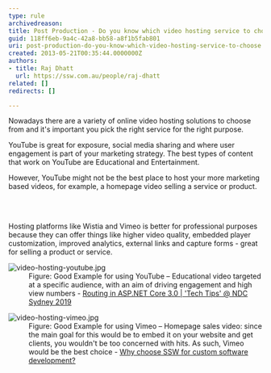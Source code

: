 ```yaml
---
type: rule
archivedreason: 
title: Post Production - Do you know which video hosting service to choose?
guid: 118ff6eb-9a4c-42a8-bb58-a8f1b5fab801
uri: post-production-do-you-know-which-video-hosting-service-to-choose
created: 2013-05-21T00:35:44.0000000Z
authors:
- title: Raj Dhatt
  url: https://ssw.com.au/people/raj-dhatt
related: []
redirects: []

---
```



<p class="ssw15-rteElement-P">Nowadays there are a variety of online video hosting solutions to choose from and it's important you pick the right service for the right purpose.<br></p><p class="ssw15-rteElement-P">YouTube is great for exposure, social media sharing and where user engagement is part of your marketing strategy. The best types of content that work on YouTube are Educational and Entertainment.<br></p><p class="ssw15-rteElement-P">However, YouTube might not be the best place to host your more marketing based videos, for example, a homepage video selling a service or product.&#160;<br></p>
<br><excerpt class='endintro'></excerpt><br>
<p>Hosting platforms like Wistia and Vimeo is better for professional purposes because they can offer things like higher video quality, embedded player customization, improved analytics, external links and capture forms - great for selling a product or service.</p><dl class="goodImage"><dt><img src="/PublishingImages/video-hosting-youtube.jpg" alt="video-hosting-youtube.jpg" /></dt><dd>Figure&#58; Good Example for using YouTube – Educational video targeted at a specific audience, with an aim of driving engagement and high view numbers -&#160;<a href="https&#58;//youtu.be/1fpIynISxnM" target="_blank">Routing in ASP.NET Core 3.0 | 'Tech Ti​ps' @ NDC Sydney 2019</a></dd></dl><dl class="goodImage"><dt><img src="/PublishingImages/video-hosting-vimeo.jpg" alt="video-hosting-vimeo.jpg" /></dt><dd>Figure&#58; Good Example for using Vimeo – Homepage sales video&#58; since the main goal for this would be to embed it on your website and&#160;get clients, you wouldn't be too concerned with hits. As such, Vimeo would be the best choice -&#160;<a href="https&#58;//vimeo.com/400817895" target="_blank">Why choose SSW for custom software development?</a><br>​<br><br></dd></dl>


